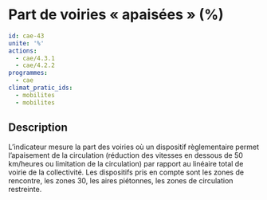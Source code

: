 # Part de voiries « apaisées » (%)
```yaml
id: cae-43
unite: '%'
actions:
  - cae/4.3.1
  - cae/4.2.2
programmes:
  - cae
climat_pratic_ids:
  - mobilites
  - mobilites
```
## Description
L’indicateur mesure la part des voiries où un dispositif règlementaire permet l’apaisement de la circulation (réduction des vitesses en dessous de 50 km/heures ou limitation de la circulation) par rapport au linéaire total de voirie de la collectivité. Les dispositifs pris en compte sont les zones de rencontre, les zones 30, les aires piétonnes, les zones de circulation restreinte.




